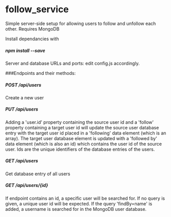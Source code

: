 # follow_service
Simple server-side setup for allowing users to follow and unfollow each other. Requires MongoDB

Install dependancies with
##### npm install --save

Server and database URLs and ports: edit config.js accordingly.

###Endpoints and their methods:

##### POST /api/users

Create a new user

##### PUT /api/users

Adding a 'user.id' property containing the source user id and a 'follow' property containing a target user id will update the source user database entry with the target user id placed in a 'following'  data element (which is an array). The target user database element is updated with a 'followed by' data element (which is also an id) which contains the user id of the source user. Ids are the unique identifiers of the database entries of the users.

##### GET /api/users

Get database entry of all users

##### GET /api/users/{id}

If endpoint contains an id, a specific user will be searched for. If no query is given, a unique user id will be expected. If the query 'findBy=name' is added, a username is searched for in the MongoDB user database.

